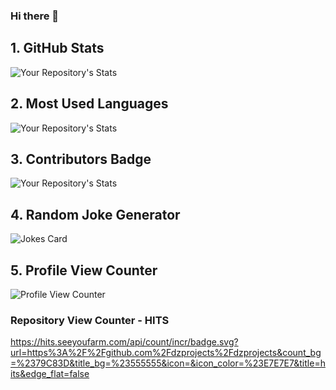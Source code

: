 ### Hi there 👋

<!--
**dzprojects/dzprojects** is a ✨ _special_ ✨ repository because its `README.md` (this file) appears on your GitHub profile.

Here are some ideas to get you started:

- 🔭 I’m currently working on ...
- 🌱 I’m currently learning ...
- 👯 I’m looking to collaborate on ...
- 🤔 I’m looking for help with ...
- 💬 Ask me about ...
- 📫 How to reach me: ...
- 😄 Pronouns: ...
- ⚡ Fun fact: ...
-->

## 1. GitHub Stats
![Your Repository's Stats](https://github-readme-stats.vercel.app/api?username=Tanu-N-Prabhu&show_icons=true)
## 2. Most Used Languages
![Your Repository's Stats](https://github-readme-stats.vercel.app/api/top-langs/?dzprojects=Tanu-N-Prabhu&theme=blue-green)
## 3. Contributors Badge
![Your Repository's Stats](https://contrib.rocks/image?repo=Tanu-N-Prabhu/Python)
## 4. Random Joke Generator
![Jokes Card](https://readme-jokes.vercel.app/api)
## 5. Profile View Counter
![Profile View Counter](https://komarev.com/ghpvc/?username=dzprojects)
### Repository View Counter - HITS

https://hits.seeyoufarm.com/api/count/incr/badge.svg?url=https%3A%2F%2Fgithub.com%2Fdzprojects%2Fdzprojects&count_bg=%2379C83D&title_bg=%23555555&icon=&icon_color=%23E7E7E7&title=hits&edge_flat=false




